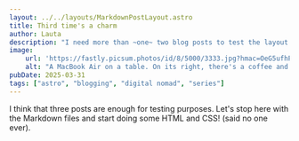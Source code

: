 ```yaml
---
layout: ../../layouts/MarkdownPostLayout.astro
title: Third time's a charm
author: Lauta
description: "I need more than ~one~ two blog posts to test the layout of the website."
image:
    url: 'https://fastly.picsum.photos/id/8/5000/3333.jpg?hmac=OeG5ufhPYQBd6Rx1TAldAuF92lhCzAhKQKttGfawWuA'
    alt: "A MacBook Air on a table. On its right, there's a coffee and an Iphone. On its left, there's a notebook and a pen."
pubDate: 2025-03-31
tags: ["astro", "blogging", "digital nomad", "series"]
---
```

I think that three posts are enough for testing purposes. Let's stop here with the Markdown files and start doing some HTML and CSS! (said no one ever).